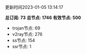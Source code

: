 更新时间2023-01-05 13:14:17

**总订阅: 73**
**总节点: 1746**
**有效节点: 500**
- trojan节点: 69
- v2ray节点: 276
- ss节点: 154
- ssr节点: 1
